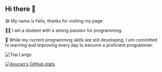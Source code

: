 ## Hi there 👋

😄️ My name is Felix, thanks for visiting my page.

🙏🏻 I am a student with a strong passion for programming.

🤔 While my current programming skills are still developing, I am committed to learning and improving every day to become a proficient programmer.

![Top Langs](https://github-readme-stats.vercel.app/api/top-langs/?username=felix2027&layout=compact)

[![Anurag's GitHub stats](https://github-readme-stats.vercel.app/api?username=felix2027)](https://github.com/anuraghazra/github-readme-stats)
